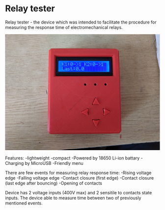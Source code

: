 # Relay tester
Relay tester - the device which was intended to facilitate the procedure for measuring the response time of electromechanical relays.

![alt text](https://github.com/shiv-tech-git/relay-tester/blob/main/Photos/IMG_20191005_150716.jpg)

Features:
-lightweight
-compact
-Powered by 18650 Li-ion battary
-Charging by MicroUSB
-Friendly menu

There are few events for measuring relay response time:
-Rising voltage edge
-Falling voltage edge
-Contact closure (first edge)
-Contact closure (last edge after bouncing)
-Opening of contacts

Device has 2 voltage inputs (400V max) and 2 sensitile to contacts state inputs. The device able to measure time between two of previously mentioned events.
